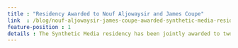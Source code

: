 ```yaml
---
title : "Residency Awarded to Nouf Aljowaysir and James Coupe"
link  : /blog/nouf-aljowaysir-james-coupe-awarded-synthetic-media-residency/
feature-position : 1
details : The Synthetic Media residency has been jointly awarded to two artists for the summer of 2020, Nouf Aljowaysir and James Coupe. Due to COVID-19, these residencies have been restructured to take place fully online.
---
```

